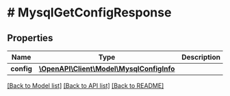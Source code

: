 # # MysqlGetConfigResponse

## Properties

Name | Type | Description | Notes
------------ | ------------- | ------------- | -------------
**config** | [**\OpenAPI\Client\Model\MysqlConfigInfo**](MysqlConfigInfo.md) |  | [optional]

[[Back to Model list]](../../README.md#models) [[Back to API list]](../../README.md#endpoints) [[Back to README]](../../README.md)
